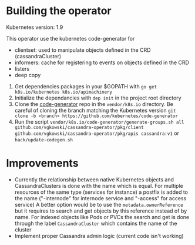 # Building the operator

Kubernetes version: 1.9

This operator use the kubernetes code-generator for
  * clientset: used to manipulate objects defined in the CRD (cassandraCluster)
  * informers: cache for registering to events on objects defined in the CRD
  * listers
  * deep copy
  
1. Get dependencies packages in your $GOPATH with `go get k8s.io/kubernetes k8s.io/apimachinery`
1. Initialize the dependancies with `dep init` in the project root directory
1. Clone the [code-generator](https://github.com/kubernetes/code-generator) repo in the `vendor/k8s.io` directory.
Be careful of cloning the branch matching the Kubernetes version
`git clone -b <branch> https://github.com/kubernetes/code-generator`
2. Run the script `vendor/k8s.io/code-generator/generate-groups.sh all github.com/vgkowski/cassandra-operator/pkg/client github.com/vgkowski/cassandra-operator/pkg/apis cassandra:v1` or `hack/update-codegen.sh`


# Improvements

* Currently the relationship between native Kubernetes objects and CassandraClusters is done with the name which is equal. 
For multiple resources of the same type (services for instance) a postfix is added to the name ("<name>-internode" for internode service and "<name>-access" for access service)
A better option would be to use the `metadata.ownerReference` but it requires to search and get objects by this reference instead of by name.
For indexed objects like Pods or PVCs the search and get is done through the label `CassandraCluster` which contains the name of the cluster
* Implement proper Cassandra admin logic (current code isn't working)

 
